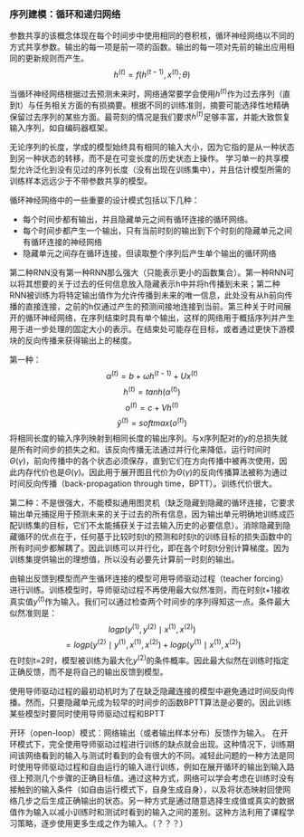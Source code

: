 ### 序列建模：循环和递归网络
参数共享的该概念体现在每个时间步中使用相同的卷积核，循环神经网络以不同的方式共享参数。输出的每一项是前一项的函数。输出的每一项对先前的输出应用相同的更新规则而产生。
$$h^{(t)}=f(h^{(t-1)},x^{(t)};\theta)$$

当循环神经网络根据过去预测未来时，网络通常要学会使用$h^{(t)}$作为过去序列（直到t）与任务相关方面的有损摘要。根据不同的训练准则，摘要可能选择性地精确保留过去序列的某些方面。最苛刻的情况是我们要求$h^{(t)}$足够丰富，并能大致恢复输入序列，如自编码器框架。 

无论序列的长度，学成的模型始终具有相同的输入大小，因为它指的是从一种状态到另一种状态的转移，而不是在可变长度的历史状态上操作。
学习单一的共享模型允许泛化到没有见过的序列长度（没有出现在训练集中），并且估计模型所需的训练样本远远少于不带参数共享的模型。

循环神经网络中的一些重要的设计模式包括以下几种：
+ 每个时间步都有输出，并且隐藏单元之间有循环连接的循环网络。
+ 每个时间步都产生一个输出，只有当前时刻的输出到下个时刻的隐藏单元之间有循环连接的神经网络
+ 隐藏单元之间存在循环连接，但读取整个序列后产生单个输出的循环网络

第二种RNN没有第一种RNN那么强大（只能表示更小的函数集合）。第一种RNN可以将其想要的关于过去的任何信息放入隐藏表示h中并将h传播到未来；第二种RNN被训练为将特定输出值作为允许传播到未来的唯一信息，此处没有从h前向传播的直接连接，之前的h仅通过产生的预测间接地连接到当前。第三种关于时间展开的循环神经网络，在序列结束时具有单个输出，这样的网络用于概括序列并产生用于进一步处理的固定大小的表示。在结束处可能存在目标，或者通过更快下游模块的反向传播来获得输出上的梯度。

第一种：
$$\alpha^{(t)}=b+\omega h^{(t-1)}+Ux^{(t)}$$$$h^{(t)}=tanh(\alpha^{(t)})$$$$o^{(t)}=c+Vh^{(t)}$$$$\widehat{y}^{(t)}=softmax(o^{(t)})$$
将相同长度的输入序列映射到相同长度的输出序列。与x序列配对的y的总损失就是所有时间步的损失之和。该反向传播无法通过并行化来降低，运行时间时$\Theta \left ( \gamma  \right )$，前向传播中的各个状态必须保存，直到它们在方向传播中被再次使用，因此内存代价也是$\Theta \left ( \gamma  \right )$。因此用于展开图且代价为$\Theta \left ( \gamma  \right )$的反向传播算法被称为通过时间反向传播（back-propagation through time，BPTT）。训练代价很大。

第二种：不是很强大，不能模拟通用图灵机（缺乏隐藏到隐藏的循环连接，它要求输出单元捕捉用于预测未来的关于过去的所有信息，因为输出单元明确地训练成匹配训练集的目标，它们不太能捕获关于过去输入历史的必要信息）。消除隐藏到隐藏循环的优点在于，任何基于比较时刻t的预测和时刻t的训练目标的损失函数中的所有时间步都解耦了。因此训练可以并行化，即在各个时刻t分别计算梯度。因为训练集提供输出的理想值，所以没有必要先计算前一时刻的输出。

由输出反馈到模型而产生循环连接的模型可用导师驱动过程（teacher forcing）进行训练。训练模型时，导师驱动过程不再使用最大似然准则，而在时刻t+1接收真实值$y^{(t)}$作为输入。我们可以通过检查两个时间步的序列得知这一点。条件最大似然准则是：
$$logp(y^{(1)},y^{(2)} \mid x^{(1)},x^{(2)})$$$$=logp(y^{(2)} \mid y^{(1)},x^{(1)},x^{(2)})+logp(y^{(1)} \mid x^{(1)},x^{(2)})$$在时刻t=2时，模型被训练为最大化$y^{(2)}$的条件概率。因此最大似然在训练时指定正确反馈，而不是将自己的输出反馈到模型。

使用导师驱动过程的最初动机时为了在缺乏隐藏连接的模型中避免通过时间反向传播。然而，只要隐藏单元成为较早的时间步的函数BPTT算法是必要的。因此训练某些模型时要同时使用导师驱动过程和BPTT

开环（open-loop）模式：网络输出（或者输出样本分布）反馈作为输入。
在开环模式下，完全使用导师驱动过程进行训练的缺点就会出现。这种情况下，训练期间该网络看到的输入与测试时看到的会有很大的不同。减轻此问题的一种方法是同时使用导师驱动过程和自由运行的输入进行训练，例如在展开循环的输出到输入路径上预测几个步骤的正确目标值。通过这种方式，网络可以学会考虑在训练时没有接触到的输入条件（如自由运行模式下，自身生成自身），以及将状态映射回使网络几步之后生成正确输出的状态。另一种方式是通过随意选择生成值或真实的数据值作为输入以减小训练时和测试时看到的输入之间的差别。这种方法利用了课程学习策略，逐步使用更多生成之作为输入。（？？？）
